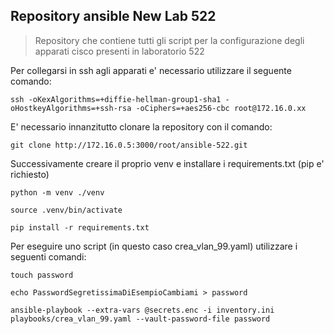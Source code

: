 ## Repository ansible New Lab 522

> Repository che contiene tutti gli script per la configurazione degli apparati cisco presenti in laboratorio 522


Per collegarsi in ssh agli apparati e' necessario utilizzare il seguente comando:

```console
ssh -oKexAlgorithms=+diffie-hellman-group1-sha1 -oHostkeyAlgorithms=+ssh-rsa -oCiphers=+aes256-cbc root@172.16.0.xx
```

E' necessario innanzitutto clonare la repository con il comando:

```console
git clone http://172.16.0.5:3000/root/ansible-522.git
```

Successivamente creare il proprio venv e installare i requirements.txt (pip e' richiesto)

```console
python -m venv ./venv

source .venv/bin/activate

pip install -r requirements.txt
```

Per eseguire uno script (in questo caso crea_vlan_99.yaml) utilizzare i seguenti comandi:

```console
touch password

echo PasswordSegretissimaDiEsempioCambiami > password

ansible-playbook --extra-vars @secrets.enc -i inventory.ini playbooks/crea_vlan_99.yaml --vault-password-file password
```
